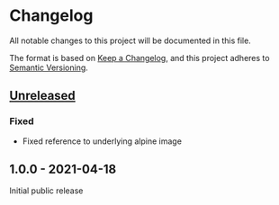 # Changelog

All notable changes to this project will be documented in this file.

The format is based on [Keep a Changelog](https://keepachangelog.com/en/1.0.0/),
and this project adheres to [Semantic Versioning](https://semver.org/spec/v2.0.0.html).

## [Unreleased]

### Fixed

- Fixed reference to underlying alpine image

## 1.0.0 - 2021-04-18

Initial public release

[Unreleased]: https://github.com/koppor/cpdfsqueeze-action/compare/1.0.0...edge
